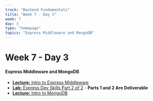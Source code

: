 ```yaml
---
track: "Backend Fundamentals"
title: "Week 7 - Day 3"
week: 7
day: 3
type: "homepage"
topics: "Express Middleware and MongoDB"
---
```


# Week 7 - Day 3

#### Express Middleware and MongoDB
- [**Lecture:** Intro to Express Middleware](/backend-fundamentals/week-7/day-3/lecture-materials/intro-to-express-middleware/)
- [**Lab:** Express Dev Skills Part 2 of 2](/backend-fundamentals/week-7/day-3/labs/express-dev-skills-part-2/) - **Parts 1 and 2 Are Deliverable**
- [**Lecture:** Intro to MongoDB](/backend-fundamentals/week-7/day-3/lecture-materials/intro-to-mongodb/)



